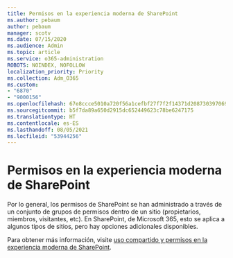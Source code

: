 ```yaml
---
title: Permisos en la experiencia moderna de SharePoint
ms.author: pebaum
author: pebaum
manager: scotv
ms.date: 07/15/2020
ms.audience: Admin
ms.topic: article
ms.service: o365-administration
ROBOTS: NOINDEX, NOFOLLOW
localization_priority: Priority
ms.collection: Adm_O365
ms.custom:
- "6870"
- "9000156"
ms.openlocfilehash: 67e8ccce5010a720f56a1cefbf27f7f2f14371d2087303970698c8c519c48459
ms.sourcegitcommit: b5f7da89a650d2915dc652449623c78be6247175
ms.translationtype: HT
ms.contentlocale: es-ES
ms.lasthandoff: 08/05/2021
ms.locfileid: "53944256"
---
```

# <a name="permissions-in-the-sharepoint-modern-experience"></a>Permisos en la experiencia moderna de SharePoint

Por lo general, los permisos de SharePoint se han administrado a través de un conjunto de grupos de permisos dentro de un sitio (propietarios, miembros, visitantes, etc). En SharePoint, de Microsoft 365, esto se aplica a algunos tipos de sitios, pero hay opciones adicionales disponibles.  

Para obtener más información, visite [uso compartido y permisos en la experiencia moderna de SharePoint](https://docs.microsoft.com/sharepoint/modern-experience-sharing-permissions).
